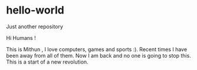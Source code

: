 # hello-world
Just another repository

Hi Humans !

This is Mithun , I love computers, games and sports :). Recent times I have been away from all of them.
Now I am back and no one is going to stop this.
This is a start of a new revolution.
